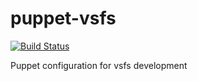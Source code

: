 puppet-vsfs
===========

[![Build Status](https://travis-ci.org/vsfs/puppet-vsfs.png?branch=master)](https://travis-ci.org/vsfs/puppet-vsfs)

Puppet configuration for vsfs development
